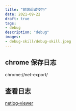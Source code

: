 ```yaml
--- 
title: "前端调试技巧"
date: 2021-09-22
draft: true
tags:
- debug
description: "debug"
images:
- debug-skill/debug-skill.jpeg
---
```


## chrome 保存日志

chrome://net-export/

## 查看日志

[netlog-viewer](https://netlog-viewer.appspot.com/#import )

